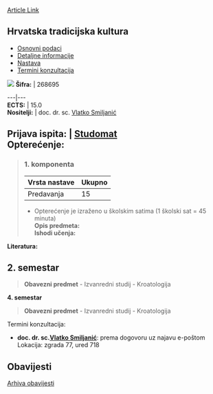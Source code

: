 [Article Link](https://www.fhs.hr/predmet/htk)

## Hrvatska tradicijska kultura
  * [Osnovni podaci](https://www.fhs.hr/predmet/htk#v1id-904819_290160_1_0 "Osnovni podaci")
  * [Detaljne informacije](https://www.fhs.hr/predmet/htk#v1id-904819_290160_1_1 "Detaljne informacije")
  * [Nastava](https://www.fhs.hr/predmet/htk#v1id-904819_290160_1_2 "Nastava")
  * [Termini konzultacija](https://www.fhs.hr/predmet/htk#v1id-904819_290160_1_3 "Termini konzultacija")


[![](https://www.fhs.hr/img/flags/gif/hr.gif)](https://www.fhs.hr/predmet/htk)
**Šifra:** |  268695  
  
---|---  
**ECTS:** |  15.0   
**Nositelji:** |  doc. dr. sc. [Vlatko Smiljanić](https://www.fhs.hr/djelatnik/vlatko.smiljanic)   
  
**Prijava ispita:** |  [Studomat](http://www.isvu.hr/studomat)  
**Opterećenje:**  
---  
> ### 1. komponenta
> | Vrsta nastave | Ukupno  
> ---|---  
> Predavanja | 15  
> * Opterećenje je izraženo u školskim satima (1 školski sat = 45 minuta)   
**Opis predmeta:**  
> **Ishodi učenja:**  

  
**Literatura:**  

  
**2. semestar**  
---  
> **Obavezni predmet** - Izvanredni studij - Kroatologija  
>   
  
**4. semestar**  
> **Obavezni predmet** - Izvanredni studij - Kroatologija  
>   
Termini konzultacija: 
  * **doc. dr. sc.[Vlatko Smiljanić](https://www.fhs.hr/djelatnik/vlatko.smiljanic)**: 
prema dogovoru uz najavu e-poštom
Lokacija: zgrada 77, ured 718 


## Obavijesti
[Arhiva obavijesti](https://www.fhs.hr/predmet/htk?@=21u11#news_133109 "Arhiva obavijesti")
